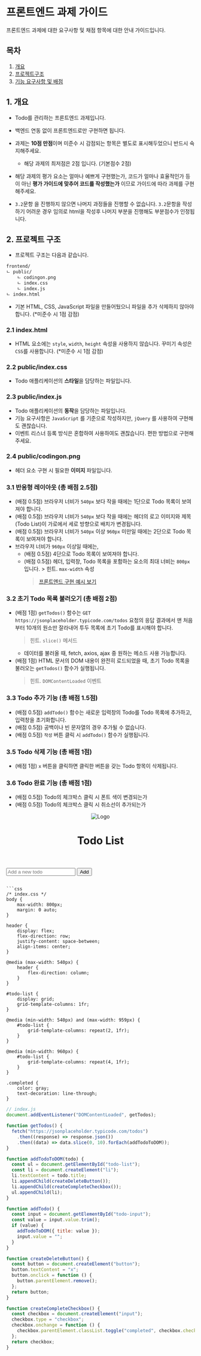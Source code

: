 # 프론트엔드 과제 가이드

프론트엔드 과제에 대한 요구사항 및 채점 항목에 대한 안내 가이드입니다.

## 목차

1. [개요](#1-개요)
2. [프로젝트구조](#2-프로젝트-구조)
3. [기능 요구사항 및 배점](#3-기능-요구사항-및-배점)

## 1. 개요

- Todo를 관리하는 프론트엔드 과제입니다.
- 백엔드 연동 없이 프론트엔드로만 구현하면 됩니다.
- 과제는 **10점 만점**이며 미준수 시 감점되는 항목은 별도로 표시해두었으니 반드시 숙지해주세요.

  - 해당 과제의 최저점은 2점 입니다. (기본점수 2점)

- 해당 과제의 평가 요소는 얼마나 예쁘게 구현했는가, 코드가 얼마나 효율적인가 등이 아닌 **평가 가이드에 맞추어 코드를 작성했는가** 이므로 가이드에 따라 과제를 구현해주세요.

- `3.2`문항 을 진행하지 않으면 나머지 과정들을 진행할 수 없습니다. `3.2`문항을 작성하기 어려운 경우 임의로 html을 작성후 나머지 부분을 진행해도 부분점수가 인정됩니다.

## 2. 프로젝트 구조

- 프로젝트 구조는 다음과 같습니다.

```txt
frontend/
ㄴ public/
    ㄴ codingon.png
    ㄴ index.css
    ㄴ index.js
ㄴ index.html
```

- 기본 HTML, CSS, JavaScript 파일을 만들어뒀으니 파일을 추가 삭제하지 않아야 합니다. (\*미준수 시 1점 감점)

### 2.1 index.html

- HTML 요소에는 `style`, `width`, `height` 속성을 사용하지 않습니다. 꾸미기 속성은 `CSS`를 사용합니다. (\*미준수 시 1점 감점)

### 2.2 public/index.css

- Todo 애플리케이션의 **스타일**을 담당하는 파일입니다.

### 2.3 public/index.js

- Todo 애플리케이션의 **동작**을 담당하는 파일입니다.
- 기능 요구사항은 `JavaScript` 를 기준으로 작성하지만, `jQuery` 를 사용하여 구현해도 괜찮습니다.
- 이벤트 리스너 등록 방식은 혼합하여 사용하여도 괜찮습니다. 편한 방법으로 구현해주세요.

### 2.4 public/codingon.png

- 헤더 요소 구현 시 필요한 **이미지** 파일입니다.

### 3.1 반응형 레이아웃 (총 배점 2.5점)

- (배점 0.5점) 브라우저 너비가 `540px` 보다 작을 때에는 1단으로 Todo 목록이 보여져야 합니다.
- (배점 0.5점) 브라우저 너비가 `540px` 보다 작을 때에는 헤더의 로고 이미지와 제목(Todo List)이 가로에서 세로 방향으로 배치가 변경됩니다.
- (배점 0.5점) 브라우저 너비가 `540px` 이상 `960px` 미만일 때에는 2단으로 Todo 목록이 보여져야 합니다.
- 브라우저 너비가 `960px` 이상일 때에는,
  - (배점 0.5점) 4단으로 Todo 목록이 보여져야 합니다.
  - (배점 0.5점) 헤더, 입력창, Todo 목록을 포함하는 요소의 최대 너비는 `800px` 입니다. > 힌트. `max-width` 속성
    > [프론트엔드 구현 예시 보기](https://uncovered-nutmeg-b8e.notion.site/caa79e835f254da9a7d78437cb4ef1de?pvs=4)

### 3.2 초기 Todo 목록 불러오기 (총 배점 2점)

- (배점 1점) `getTodos()` 함수는 `GET` `https://jsonplaceholder.typicode.com/todos` 요청의 응답 결과에서 맨 처음부터 10개의 원소만 잘라내어 투두 목록에 초기 Todo를 표시해야 합니다.
  > 힌트. `slice()` 메서드
  - 데이터를 불러올 때, fetch, axios, ajax 중 원하는 메소드 사용 가능합니다.
- (배점 1점) HTML 문서의 DOM 내용이 완전히 로드되었을 때, 초기 Todo 목록을 불러오는 `getTodos()` 함수가 실행됩니다.
  > 힌트. `DOMContentLoaded` 이벤트

### 3.3 Todo 추가 기능 (총 배점 1.5점)

- (배점 0.5점) `addTodo()` 함수는 새로운 입력창의 Todo를 Todo 목록에 추가하고, 입력창을 초기화합니다.
- (배점 0.5점) 공백이나 빈 문자열의 경우 추가될 수 없습니다.
- (배점 0.5점) `작성` 버튼 클릭 시 `addTodo()` 함수가 실행됩니다.

### 3.5 Todo 삭제 기능 (총 배점 1점)

- (배점 1점) `x` 버튼을 클릭하면 클릭한 버튼을 갖는 Todo 항목이 삭제됩니다.

### 3.6 Todo 완료 기능 (총 배점 1점)

- (배점 0.5점) Todo의 체크박스 클릭 시 폰트 색이 변경되는가
- (배점 0.5점) Todo의 체크박스 클릭 시 취소선이 추가되는가
</head>
<body>
    <header>
        <img src="codingon.png" alt="Logo" id="logo">
        <h1>Todo List</h1>
    </header>
    <main>
        <input type="text" id="todo-input" placeholder="Add a new todo">
        <button onclick="addTodo()">Add</button>
        <ul id="todo-list"></ul>
    </main>
    <script src="index.js"></script>
</body>
</html>

````

```css
/* index.css */
body {
    max-width: 800px;
    margin: 0 auto;
}

header {
    display: flex;
    flex-direction: row;
    justify-content: space-between;
    align-items: center;
}

@media (max-width: 540px) {
    header {
        flex-direction: column;
    }
}

#todo-list {
    display: grid;
    grid-template-columns: 1fr;
}

@media (min-width: 540px) and (max-width: 959px) {
    #todo-list {
        grid-template-columns: repeat(2, 1fr);
    }
}

@media (min-width: 960px) {
    #todo-list {
        grid-template-columns: repeat(4, 1fr);
    }
}

.completed {
    color: gray;
    text-decoration: line-through;
}
````

```javascript
// index.js
document.addEventListener("DOMContentLoaded", getTodos);

function getTodos() {
  fetch("https://jsonplaceholder.typicode.com/todos")
    .then((response) => response.json())
    .then((data) => data.slice(0, 10).forEach(addTodoToDOM));
}

function addTodoToDOM(todo) {
  const ul = document.getElementById("todo-list");
  const li = document.createElement("li");
  li.textContent = todo.title;
  li.appendChild(createDeleteButton());
  li.appendChild(createCompleteCheckbox());
  ul.appendChild(li);
}

function addTodo() {
  const input = document.getElementById("todo-input");
  const value = input.value.trim();
  if (value) {
    addTodoToDOM({ title: value });
    input.value = "";
  }
}

function createDeleteButton() {
  const button = document.createElement("button");
  button.textContent = "x";
  button.onclick = function () {
    button.parentElement.remove();
  };
  return button;
}

function createCompleteCheckbox() {
  const checkbox = document.createElement("input");
  checkbox.type = "checkbox";
  checkbox.onchange = function () {
    checkbox.parentElement.classList.toggle("completed", checkbox.checked);
  };
  return checkbox;
}
```
